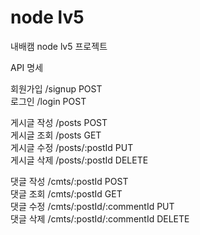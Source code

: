 # node lv5

내배캠 node lv5 프로젝트

API 명세

회원가입 /signup POST  
로그인 /login POST  

게시글 작성 /posts  POST  
게시글 조회 /posts  GET  
게시글 수정 /posts/:postId  PUT  
게시글 삭제 /posts/:postId  DELETE  

댓글 작성 /cmts/:postId  POST  
댓글 조회 /cmts/:postId  GET  
댓글 수정 /cmts/:postId/:commentId  PUT  
댓글 삭제 /cmts/:postId/:commentId  DELETE  



